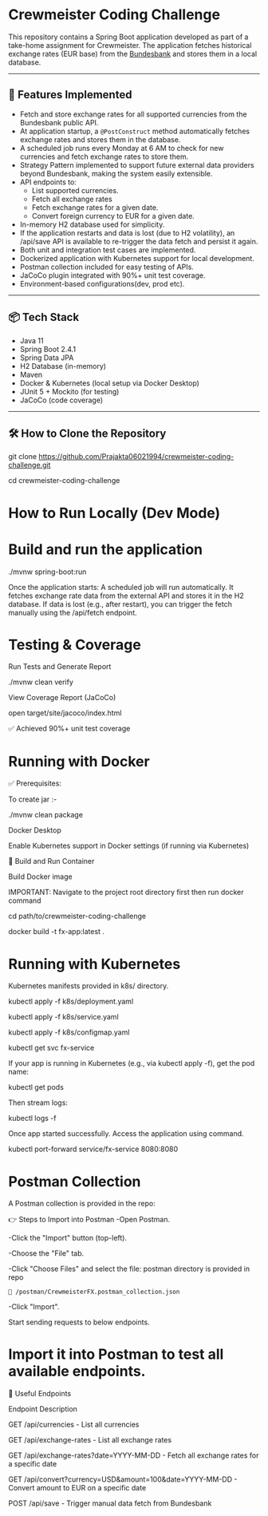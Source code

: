 # Crewmeister Coding Challenge

This repository contains a Spring Boot application developed as part of a take-home assignment for Crewmeister. The application fetches historical exchange rates (EUR base) from the [Bundesbank](https://www.bundesbank.de) and stores them in a local database.

---

## 🚀 Features Implemented

- Fetch and store exchange rates for all supported currencies from the Bundesbank public API.
- At application startup, a `@PostConstruct` method automatically fetches exchange rates and stores them in the database.
- A scheduled job runs every Monday at 6 AM to check for new currencies and fetch exchange rates to store them.
- Strategy Pattern implemented to support future external data providers beyond Bundesbank, making the system easily extensible.
- API endpoints to:
    - List supported currencies.
    - Fetch all exchange rates
    - Fetch exchange rates for a given date.
    - Convert foreign currency to EUR for a given date.
- In-memory H2 database used for simplicity.
- If the application restarts and data is lost (due to H2 volatility), an /api/save API is available to re-trigger the data fetch and persist it again.
- Both unit and integration test cases are implemented.
- Dockerized application with Kubernetes support for local development.
- Postman collection included for easy testing of APIs.
- JaCoCo plugin integrated with 90%+ unit test coverage.
- Environment-based configurations(dev, prod etc).

---

## 📦 Tech Stack

- Java 11
- Spring Boot 2.4.1
- Spring Data JPA
- H2 Database (in-memory)
- Maven
- Docker & Kubernetes (local setup via Docker Desktop)
- JUnit 5 + Mockito (for testing)
- JaCoCo (code coverage)

---

## 🛠️ How to Clone the Repository
  git clone https://github.com/Prajakta06021994/crewmeister-coding-challenge.git

  cd crewmeister-coding-challenge

# How to Run Locally (Dev Mode)
# Build and run the application
  ./mvnw spring-boot:run

Once the application starts:
A scheduled job will run automatically.
It fetches exchange rate data from the external API and stores it in the H2 database.
If data is lost (e.g., after restart), you can trigger the fetch manually using the /api/fetch endpoint.

# Testing & Coverage
Run Tests and Generate Report

  ./mvnw clean verify

View Coverage Report (JaCoCo)

  open target/site/jacoco/index.html

✅ Achieved 90%+ unit test coverage

# Running with Docker

✅ Prerequisites:

To create jar :- 

  ./mvnw clean package

Docker Desktop

Enable Kubernetes support in Docker settings (if running via Kubernetes)

🐳 Build and Run Container

Build Docker image

  IMPORTANT: Navigate to the project root directory first then run docker command
  
  cd path/to/crewmeister-coding-challenge

  docker build -t fx-app:latest .

# Running with Kubernetes

Kubernetes manifests provided in k8s/ directory.

  kubectl apply -f k8s/deployment.yaml

  kubectl apply -f k8s/service.yaml

  kubectl apply -f k8s/configmap.yaml 

  kubectl get svc fx-service 

  If your app is running in Kubernetes (e.g., via kubectl apply -f), 
  get the pod name:

  kubectl get pods

  Then stream logs:

  kubectl logs -f <pod-name>

Once app started successfully. Access the application using command.
  
  kubectl port-forward service/fx-service 8080:8080

# Postman Collection
A Postman collection is provided in the repo:

👉 Steps to Import into Postman
-Open Postman.

-Click the "Import" button (top-left).

-Choose the "File" tab.

-Click "Choose Files" and select the file: postman directory is provided in repo

    📁 /postman/CrewmeisterFX.postman_collection.json

-Click "Import".

Start sending requests to below endpoints.

# Import it into Postman to test all available endpoints.

🔗 Useful Endpoints

Endpoint	                                                                Description

GET /api/currencies                                                    - List all currencies

GET /api/exchange-rates                                                - List all exchange rates

GET /api/exchange-rates?date=YYYY-MM-DD	                               - Fetch all exchange rates for a specific date

GET /api/convert?currency=USD&amount=100&date=YYYY-MM-DD	           - Convert amount to EUR on a specific date

POST /api/save	                                                       - Trigger manual data fetch from Bundesbank

